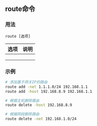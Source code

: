 ## route命令


### 用法
```
route [选项]
```

| 选项 | 说明 |
| --- | --- |
|  |  |
|  |  |
|  |  |

### 示例
```sh
# 添加基于网关IP的路由
route add -net 1.1.1.0/24 192.168.1.1
route add -host 192.168.8.9 192.168.1.1

# 根据主机删除路由
route delete -host 192.168.8.9

# 根据网段删除路由
route delete -net 192.168.1.0/24

```